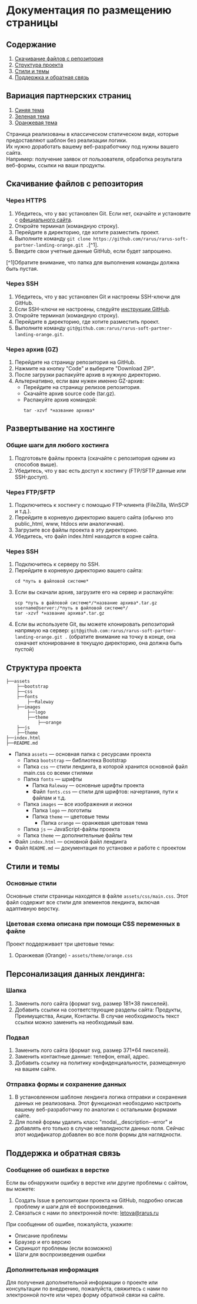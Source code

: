 # Документация по размещению страницы

## Содержание
1. [Скачивание файлов с репозитория](#скачивание-файлов-с-репозитория)
2. [Структура проекта](#структура-проекта)
3. [Стили и темы](#стили-и-темы)
4. [Поддержка и обратная связь](#поддержка-и-обратная-связь)

## Вариация партнерских страниц
1. [Синяя тема](https://rarus.github.io/rarus-soft-partner-landing-blue/)
2. [Зеленая тема](https://rarus.github.io/rarus-soft-partner-landing-green/)
3. [Оранжевая тема](https://rarus.github.io/rarus-soft-partner-landing-orange/)

Страница реализованы в классическом статическом виде, которые предоставляют шаблон без реализации логики.  
Их нужно доработать вашему веб-разработчику под нужны вашего сайта.  
Например: получение заявок от пользователя, обработка результата веб-формы, ссылки на ваши продукты.

## Скачивание файлов с репозитория

### Через HTTPS

1. Убедитесь, что у вас установлен Git. Если нет, скачайте и установите с [официального сайта](https://git-scm.com/).
2. Откройте терминал (командную строку).
3. Перейдите в директорию, где хотите разместить проект.
4. Выполните команду `git clone https://github.com/rarus/rarus-soft-partner-landing-orange.git .`[^1].
5. Введите свои учетные данные GitHub, если будет запрошено.

[^1]Обратите внимание, что папка для выполнения команды должна быть пустая.

### Через SSH

1. Убедитесь, что у вас установлен Git и настроены SSH-ключи для GitHub.
2. Если SSH-ключи не настроены, следуйте [инструкции GitHub](https://docs.github.com/en/authentication/connecting-to-github-with-ssh/generating-a-new-ssh-key-and-adding-it-to-the-ssh-agent).
3. Откройте терминал (командную строку).
4. Перейдите в директорию, где хотите разместить проект.
5. Выполните команду `git@github.com:rarus/rarus-soft-partner-landing-orange.git`.
 
### Через архив (GZ)

1. Перейдите на страницу репозитория на GitHub.
2. Нажмите на кнопку "Code" и выберите "Download ZIP".
3. После загрузки распакуйте архив в нужную директорию.
4. Альтернативно, если вам нужен именно GZ-архив:
    - Перейдите на страницу релизов репозитория.
    - Скачайте архив source code (tar.gz).
    - Распакуйте архив командой:
      ```
      tar -xzvf *название архива*
      ```

## Развертывание на хостинге

### Общие шаги для любого хостинга

1. Подготовьте файлы проекта (скачайте с репозитория одним из способов выше).
2. Убедитесь, что у вас есть доступ к хостингу (FTP/SFTP данные или SSH-доступ).

### Через FTP/SFTP

1. Подключитесь к хостингу с помощью FTP-клиента (FileZilla, WinSCP и т.д.).
2. Перейдите в корневую директорию вашего сайта (обычно это public_html, www, htdocs или аналогичная).
3. Загрузите все файлы проекта в эту директорию.
4. Убедитесь, что файл index.html находится в корне сайта.

### Через SSH

1. Подключитесь к серверу по SSH.
2. Перейдите в корневую директорию вашего сайта:
   ```
   cd *путь в файловой системе*
   ```
3. Если вы скачали архив, загрузите его на сервер и распакуйте:
   ```
   scp *путь в файловой системе*/*название архива*.tar.gz username@server:/*путь в файловой системе*/
   tar -xzvf *название архива*.tar.gz
   ```
4. Если вы используете Git, вы можете клонировать репозиторий напрямую на сервер: ```git@github.com:rarus/rarus-soft-partner-landing-orange.git .```
   (обратите внимание на точку в конце, она означает клонирование в текущую директорию, она должна быть пустой)


## Структура проекта

```
├──assets
    ├──bootstrap
    ├──css
    ├──fonts
        ├──Raleway
    ├──images
        ├──logo
        ├──theme
            ├──orange
    ├──js
    ├──theme
├──index.html
├──README.md
```

* Папка `assets` — основная папка с ресурсами проекта
    * Папка `bootstrap` — библиотека Bootstrap
    * Папка `css` — стили лендинга, в которой хранится основной файл main.css со всеми стилями
    * Папка `fonts` — шрифты
        * Папка `Raleway` — основные шрифты проекта
        * Файл `fonts.css` — стили для шрифтов: начертания, пути к файлам и т.д.
    * Папка `images` — все изображения и иконки
        * Папка `logo` — логотипы
        * Папка `theme` — цветовые темы
            * Папка `orange` — оранжевая цветовая тема
    * Папка `js` — JavaScript-файлы проекта
    * Папка `theme` — дополнительные файлы тем
* Файл `index.html` — основной файл лендинга
* Файл `README.md` — документация по установке и работе с проектом

## Стили и темы

### Основные стили

Основные стили страницы находятся в файле `assets/css/main.css`. Этот файл содержит все стили для элементов лендинга, включая адаптивную верстку.

### Цветовая схема описана при помощи CSS переменных в файле
Проект поддерживает три цветовые темы:
1. Оранжевая (Orange) - `assets/theme/orange.css`

## Персонализация данных лендинга:

### Шапка
1. Заменить лого сайта (формат svg, размер 181*38 пикселей).
2. Добавить ссылки на соответствующие разделы сайта: Продукты, Преимущества, Акции, Контакты. В случае необходимость текст ссылки можно заменить на необходимый вам.

### Подвал
1. Заменить лого сайта (формат svg, размер 371*64 пикселей).
2. Заменить контактные данные: телефон, email, адрес.
3. Добавить ссылку на политику конфиденциальности, размещенную на вашем сайте.

### Отправка формы и сохранение данных
1. В установленном шаблоне лендинга логика отправки и сохранения данных не реализована. Этот функционал необходимо настроить вашему веб-разработчику по аналогии с остальными формами сайте.
2. Для полей формы удалить класс "modal__description--error" и добавлять его только в случае невалидности данных поля. Сейчас этот модификатор добавлен во все поля формы для наглядности.

## Поддержка и обратная связь

### Сообщение об ошибках в верстке

Если вы обнаружили ошибку в верстке или другие проблемы с сайтом, вы можете:

1. Создать Issue в репозитории проекта на GitHub, подробно описав проблему и шаги для её воспроизведения.
2. Связаться с нами по электронной почте: letova@rarus.ru

При сообщении об ошибке, пожалуйста, укажите:
- Описание проблемы
- Браузер и его версию
- Скриншот проблемы (если возможно)
- Шаги для воспроизведения ошибки

### Дополнительная информация

Для получения дополнительной информации о проекте или консультации по внедрению, пожалуйста, свяжитесь с нами по электронной почте или через форму обратной связи на сайте.